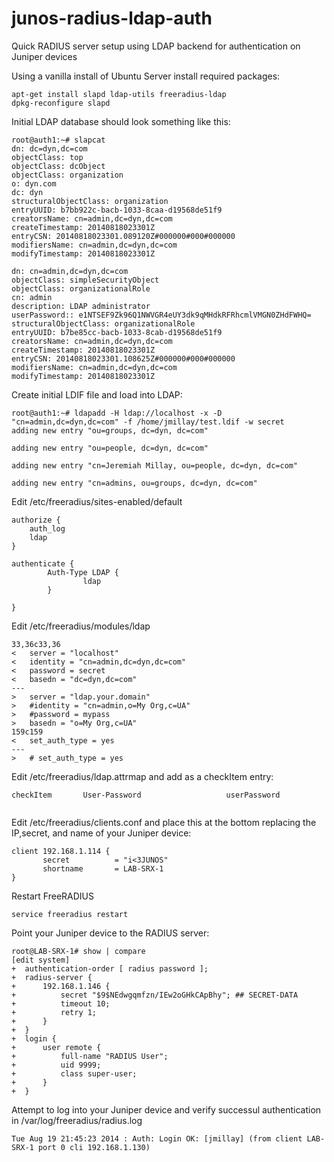 junos-radius-ldap-auth
======================

Quick RADIUS server setup using LDAP backend for authentication on Juniper devices

Using a vanilla install of Ubuntu Server install required packages:
````
apt-get install slapd ldap-utils freeradius-ldap
dpkg-reconfigure slapd
````
Initial LDAP database should look something like this:
````
root@auth1:~# slapcat
dn: dc=dyn,dc=com
objectClass: top
objectClass: dcObject
objectClass: organization
o: dyn.com
dc: dyn
structuralObjectClass: organization
entryUUID: b7bb922c-bacb-1033-8caa-d19568de51f9
creatorsName: cn=admin,dc=dyn,dc=com
createTimestamp: 20140818023301Z
entryCSN: 20140818023301.089120Z#000000#000#000000
modifiersName: cn=admin,dc=dyn,dc=com
modifyTimestamp: 20140818023301Z

dn: cn=admin,dc=dyn,dc=com
objectClass: simpleSecurityObject
objectClass: organizationalRole
cn: admin
description: LDAP administrator
userPassword:: e1NTSEF9Zk96Q1NWVGR4eUY3dk9qMHdkRFRhcmlVMGN0ZHdFWHQ=
structuralObjectClass: organizationalRole
entryUUID: b7be85cc-bacb-1033-8cab-d19568de51f9
creatorsName: cn=admin,dc=dyn,dc=com
createTimestamp: 20140818023301Z
entryCSN: 20140818023301.108625Z#000000#000#000000
modifiersName: cn=admin,dc=dyn,dc=com
modifyTimestamp: 20140818023301Z

````
Create initial LDIF file and load into LDAP:
````
root@auth1:~# ldapadd -H ldap://localhost -x -D "cn=admin,dc=dyn,dc=com" -f /home/jmillay/test.ldif -w secret
adding new entry "ou=groups, dc=dyn, dc=com"

adding new entry "ou=people, dc=dyn, dc=com"

adding new entry "cn=Jeremiah Millay, ou=people, dc=dyn, dc=com"

adding new entry "cn=admins, ou=groups, dc=dyn, dc=com"
````

Edit /etc/freeradius/sites-enabled/default
````
authorize { 
	auth_log 
	ldap
}

authenticate {
        Auth-Type LDAP {
                ldap
        }

}
````
Edit /etc/freeradius/modules/ldap
````
33,36c33,36
< 	server = "localhost"
< 	identity = "cn=admin,dc=dyn,dc=com"
< 	password = secret
< 	basedn = "dc=dyn,dc=com"
---
> 	server = "ldap.your.domain"
> 	#identity = "cn=admin,o=My Org,c=UA"
> 	#password = mypass
> 	basedn = "o=My Org,c=UA"
159c159
< 	set_auth_type = yes
---
> 	# set_auth_type = yes
````

Edit /etc/freeradius/ldap.attrmap and add as a checkItem entry:
````
checkItem       User-Password                   userPassword
 
````
Edit /etc/freeradius/clients.conf and place this at the bottom replacing the IP,secret, and name of your Juniper device:
````
client 192.168.1.114 {
       secret          = "i<3JUNOS"
       shortname       = LAB-SRX-1
}
````
Restart FreeRADIUS
````
service freeradius restart
````
Point your Juniper device to the RADIUS server:
````
root@LAB-SRX-1# show | compare
[edit system]
+  authentication-order [ radius password ];
+  radius-server {
+      192.168.1.146 {
+          secret "$9$NEdwgqmfzn/IEw2oGHkCApBhy"; ## SECRET-DATA
+          timeout 10;
+          retry 1;
+      }
+  }
+  login {
+      user remote {
+          full-name "RADIUS User";
+          uid 9999;
+          class super-user;
+      }
+  }
````
Attempt to log into your Juniper device and verify successul authentication in /var/log/freeradius/radius.log
````
Tue Aug 19 21:45:23 2014 : Auth: Login OK: [jmillay] (from client LAB-SRX-1 port 0 cli 192.168.1.130)
````
